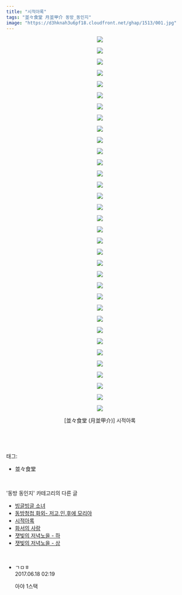 ```yaml
---
title: "시적아록"
tags: "並々食堂 月並甲介 동방_동인지"
image: "https://d3hknah3u6pf18.cloudfront.net/ghap/1513/001.jpg"
---
```

<div class="article">
<p style="text-align: center; clear: none; float: none;"><img src="{{ site.imgserver4 }}/ghap/1513/001.jpg"/></p>
<p style="text-align: center; clear: none; float: none;"><img src="{{ site.imgserver4 }}/ghap/1513/002.jpg"/></p>
<p style="text-align: center; clear: none; float: none;"><img src="{{ site.imgserver4 }}/ghap/1513/003.jpg"/></p>
<p style="text-align: center; clear: none; float: none;"><img src="{{ site.imgserver4 }}/ghap/1513/004.jpg"/></p>
<p style="text-align: center; clear: none; float: none;"><img src="{{ site.imgserver4 }}/ghap/1513/005.jpg"/></p>
<p style="text-align: center; clear: none; float: none;"><img src="{{ site.imgserver4 }}/ghap/1513/006.jpg"/></p>
<p style="text-align: center; clear: none; float: none;"><img src="{{ site.imgserver4 }}/ghap/1513/007.jpg"/></p>
<p style="text-align: center; clear: none; float: none;"><img src="{{ site.imgserver4 }}/ghap/1513/008.jpg"/></p>
<p style="text-align: center; clear: none; float: none;"><img src="{{ site.imgserver4 }}/ghap/1513/009.jpg"/></p>
<p style="text-align: center; clear: none; float: none;"><img src="{{ site.imgserver4 }}/ghap/1513/010.jpg"/></p>
<p style="text-align: center; clear: none; float: none;"><img src="{{ site.imgserver4 }}/ghap/1513/011.jpg"/></p>
<p style="text-align: center; clear: none; float: none;"><img src="{{ site.imgserver4 }}/ghap/1513/012.jpg"/></p>
<p style="text-align: center; clear: none; float: none;"><img src="{{ site.imgserver4 }}/ghap/1513/013.jpg"/></p>
<p style="text-align: center; clear: none; float: none;"><img src="{{ site.imgserver4 }}/ghap/1513/014.jpg"/></p>
<p style="text-align: center; clear: none; float: none;"><img src="{{ site.imgserver4 }}/ghap/1513/015.jpg"/></p>
<p style="text-align: center; clear: none; float: none;"><img src="{{ site.imgserver4 }}/ghap/1513/016.jpg"/></p>
<p style="text-align: center; clear: none; float: none;"><img src="{{ site.imgserver4 }}/ghap/1513/017.jpg"/></p>
<p style="text-align: center; clear: none; float: none;"><img src="{{ site.imgserver4 }}/ghap/1513/018.jpg"/></p>
<p style="text-align: center; clear: none; float: none;"><img src="{{ site.imgserver4 }}/ghap/1513/019.jpg"/></p>
<p style="text-align: center; clear: none; float: none;"><img src="{{ site.imgserver4 }}/ghap/1513/020.jpg"/></p>
<p style="text-align: center; clear: none; float: none;"><img src="{{ site.imgserver4 }}/ghap/1513/021.jpg"/></p>
<p style="text-align: center; clear: none; float: none;"><img src="{{ site.imgserver4 }}/ghap/1513/022.jpg"/></p>
<p style="text-align: center; clear: none; float: none;"><img src="{{ site.imgserver4 }}/ghap/1513/023.jpg"/></p>
<p style="text-align: center; clear: none; float: none;"><img src="{{ site.imgserver4 }}/ghap/1513/024.jpg"/></p>
<p style="text-align: center; clear: none; float: none;"><img src="{{ site.imgserver4 }}/ghap/1513/025.jpg"/></p>
<p style="text-align: center; clear: none; float: none;"><img src="{{ site.imgserver4 }}/ghap/1513/026.jpg"/></p>
<p style="text-align: center; clear: none; float: none;"><img src="{{ site.imgserver4 }}/ghap/1513/027.jpg"/></p>
<p style="text-align: center; clear: none; float: none;"><img src="{{ site.imgserver4 }}/ghap/1513/028.jpg"/></p>
<p style="text-align: center; clear: none; float: none;"><img src="{{ site.imgserver4 }}/ghap/1513/029.jpg"/></p>
<p style="text-align: center; clear: none; float: none;"><img src="{{ site.imgserver4 }}/ghap/1513/030.jpg"/></p>
<p style="text-align: center; clear: none; float: none;"><img src="{{ site.imgserver4 }}/ghap/1513/031.jpg"/></p>
<p style="text-align: center; clear: none; float: none;"><img src="{{ site.imgserver4 }}/ghap/1513/032.jpg"/></p>
<p style="text-align: center; clear: none; float: none;"><img src="{{ site.imgserver4 }}/ghap/1513/033.jpg"/></p>
<p style="text-align: center; clear: none; float: none;"><img src="{{ site.imgserver4 }}/ghap/1513/034.jpg"/></p>
<p style="text-align: center; clear: none; float: none;">[並々食堂 (月並甲介)] 시적아록</p>
<p><br/></p>
</div><br/>
<div class="tagTrail">
<p>태그: </p>
<ul>
<li>並々食堂</li>
</ul>
</div><br/>
<div class="another">
<p>'동방 동인지' 카테고리의 다른 글</p>
<ul>
<li><a href="/ghap_1515">빙글빙글 소녀</a></li>
<li><a href="/ghap_1514">동방청첩 화외- 저고,인,후에 모리야</a></li>
<li><a href="/ghap_1513">시적아록</a></li>
<li><a href="/ghap_1512">화서의 사랑</a></li>
<li><a href="/ghap_1511">잿빛의 저녁노을 - 하</a></li>
<li><a href="/ghap_1510">잿빛의 저녁노을 - 상</a></li>
</ul>
</div><br/>
<div class="cb_module cb_fluid">
<div class="cb_wrt cb_profile">
<div class="comment">
<ul>
<li class="cb_thumb_off" id="comment15016182">
<div class="cb_comment_area">
<div class="cb_info_area">
<div class="cb_section">
<span class="cb_nick_name">ㄱㅁㅎ</span>
</div>
<div class="cb_section">
<span class="cb_date">2017.06.18 02:19 </span>
</div>
</div>
<div class="cb_dsc_comment">
<p class="cb_dsc">
											아야 1스택
										</p>
</div>
</div></li>
</ul>
</div>
</div><!-- commentList close -->
</div><br/>
